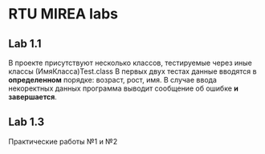 # RTU MIREA labs

## Lab 1.1
В проекте присутствуют несколько классов, тестируемые через иные классы (ИмяКласса)Test.class
В первых двух тестах данные вводятся в **определенном** порядке: возраст, рост, имя.
В случае ввода некоректных данных программа выводит сообщение об ошибке **и завершается**.

## Lab 1.3
Практические работы №1 и №2
